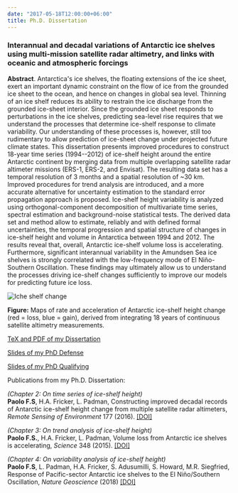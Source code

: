 ```yaml
---
date: "2017-05-18T12:00:00+06:00"
title: Ph.D. Dissertation 
---
```


### Interannual and decadal variations of Antarctic ice shelves using multi-mission satellite radar altimetry, and links with oceanic and atmospheric forcings


**Abstract**. Antarctica's ice shelves, the floating extensions of the ice sheet, exert an important dynamic constraint on the flow of ice from the grounded ice sheet to the ocean, and hence on changes in global sea level. Thinning of an ice shelf reduces its ability to restrain the ice discharge from the grounded ice-sheet interior. Since the grounded ice sheet responds to perturbations in the ice shelves, predicting sea-level rise requires that we understand the processes that determine ice-shelf response to climate variability. Our understanding of these processes is, however, still too rudimentary to allow prediction of ice-sheet change under projected future climate states. This dissertation presents improved procedures to construct 18-year time series (1994--2012) of ice-shelf height around the entire Antarctic continent by merging data from multiple overlapping satellite radar altimeter missions (ERS-1, ERS-2, and Envisat). The resulting data set has a temporal resolution of 3 months and a spatial resolution of ~30 km. Improved procedures for trend analysis are introduced, and a more accurate alternative for uncertainty estimation to the standard error propagation approach is proposed. Ice-shelf height variability is analyzed using orthogonal-component decomposition of multivariate time series, spectral estimation and background-noise statistical tests. The derived data set and method allow to estimate, reliably and with defined formal uncertainties, the temporal progression and spatial structure of changes in ice-shelf height and volume in Antarctica between 1994 and 2012. The results reveal that, overall, Antarctic ice-shelf volume loss is accelerating. Furthermore, significant interannual variability in the Amundsen Sea ice shelves is strongly correlated with the low-frequency mode of El Niño-Southern Oscillation. These findings may ultimately allow us to understand the processes driving ice-shelf changes sufficiently to improve our models for predicting future ice loss.

![Iche shelf change](/img/map_4panels_v4.png)

**Figure:** Maps of rate and acceleration of Antarctic ice-shelf height change (red = loss, blue = gain), derived from integrating 18 years of continuous satellite altimetry measurements.

[TeX and PDF of my Dissertation](https://github.com/fspaolo/phd-thesis)

[Slides of my PhD Defense](https://www.slideshare.net/FernandoPaolo/phd-defense-52967892)

[Slides of my PhD Qualifying](https://www.slideshare.net/FernandoPaolo/qual-presentation-22226910)

Publications from my Ph.D. Dissertation:

*(Chapter 2: On time series of ice-shelf height)*  
**Paolo F.S**, H.A. Fricker, L. Padman, Constructing improved decadal records of Antarctic ice-shelf height change from multiple satellite radar altimeters, *Remote Sensing of Environment* 177 (2016). [[DOI]](http://doi.org/10.1016/j.rse.2016.01.026)

*(Chapter 3: On trend analysis of ice-shelf height)*   
**Paolo F.S.**, H.A. Fricker, L. Padman, Volume loss from Antarctic ice shelves is accelerating, *Science* 348 (2015). [[DOI]](http://doi.org/10.1126/science.aaa0940)

*(Chapter 4: On variability analysis of ice-shelf height)*  
**Paolo F.S**, L. Padman, H.A. Fricker, S. Adusumilli, S. Howard, M.R. Siegfried, Response of Pacific-sector Antarctic ice shelves to the El Niño/Southern Oscillation, *Nature Geoscience* (2018) [[DOI]](http://doi.org/10.1038/s41561-017-0033-0)

